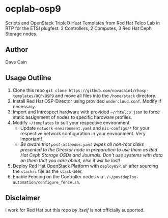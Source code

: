 # ocplab-osp9
Scripts and OpenStack TripleO Heat Templates from Red Hat Telco Lab in RTP for the ETSI plugfest.  3 Controllers, 2 Computes, 3 Red Hat Ceph Storage nodes.

## Author
Dave Cain

## Usage Outline
1. Clone this repo `git clone https://github.com/novacain1/rhosp-templates/OCP/OSP9` and move all files into the `/home/stack` directory.
2. Install Red Hat OSP-Director using provided `undercloud.conf`.  Modify if necessary.
3. Import and Introspect hardware with provided `~/rhtelco.json` to force static assignment of nodes to specific hardware profiles.
4. Modify `~/templates` to suit your respective environment:
   * Update `network-environment.yaml` and `nic-configs/*` for your respective network configuration in your environment.  Very important!
   * *Be aware that `post-allnodes.yaml` wipes all non-root disks presented to the Director node in preparation to use them as Red Hat Ceph Storage OSDs and Journals.  Don't use systems with data on them that you care about, else it will be lost!*
5. Deploy Red Hat OpenStack Platform with `deployOSP.sh` after sourcing the `stackrc` file as the `stack` user.
6. Enable Fencing on the Controller nodes via `./~/postdeploy-automation/configure_fence.sh`.

## Disclaimer
I work for Red Hat but this repo _by itself_ is not officially supported.
